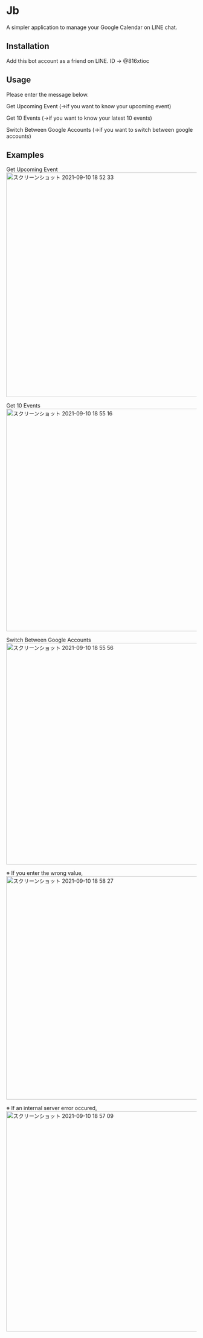 # Jb

A simpler application to manage your Google Calendar on LINE chat.


## Installation

Add this bot account as a friend on LINE.
ID → @816xtioc


## Usage

Please enter the message below.

Get Upcoming Event
(→if you want to know your upcoming event)

Get 10 Events
(→if you want to know your latest 10 events)

Switch Between Google Accounts
(→if you want to switch between google accounts)

## Examples

Get Upcoming Event
<img width="594" alt="スクリーンショット 2021-09-10 18 52 33" src="https://user-images.githubusercontent.com/63193573/132836060-76126d2f-7d3e-4f48-b576-20d47b0c538b.png">

Get 10 Events
<img width="589" alt="スクリーンショット 2021-09-10 18 55 16" src="https://user-images.githubusercontent.com/63193573/132836199-ae5ded88-fd61-467c-81ab-af57e9e76025.png">

Switch Between Google Accounts
<img width="586" alt="スクリーンショット 2021-09-10 18 55 56" src="https://user-images.githubusercontent.com/63193573/132836284-dc6d30f4-7737-4cb6-8ec8-635862ca37fb.png">

※ If you enter the wrong value,
<img width="591" alt="スクリーンショット 2021-09-10 18 58 27" src="https://user-images.githubusercontent.com/63193573/132836614-f0c83285-3977-42b1-8f24-cfe6f13e44e6.png">


※ If an internal server error occured,
<img width="583" alt="スクリーンショット 2021-09-10 18 57 09" src="https://user-images.githubusercontent.com/63193573/132836455-97e861dc-ee00-4e77-9f2a-e8cfaaf34a57.png">

